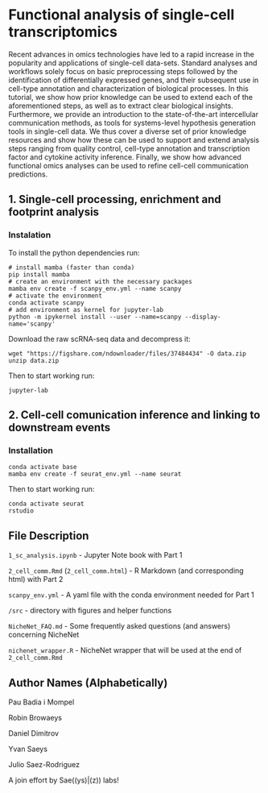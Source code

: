 # Functional analysis of single-cell transcriptomics

Recent advances in omics technologies have led to a rapid increase in the popularity and applications of single-cell data-sets. Standard analyses and workflows solely focus on basic preprocessing steps followed by the identification of differentially expressed genes, and their subsequent use in cell-type annotation and characterization of biological processes. In this tutorial, we show how prior knowledge can be used to extend each of the aforementioned steps, as well as to extract clear biological insights. Furthermore, we provide an introduction to the state-of-the-art intercellular communication methods, as tools for systems-level hypothesis generation tools in single-cell data. We thus cover a diverse set of prior knowledge resources and show how these can be used to support and extend analysis steps ranging from quality control, cell-type annotation and transcription factor and cytokine activity inference. Finally, we show how advanced functional omics analyses can be used to refine cell-cell communication predictions.

## 1. Single-cell processing, enrichment and footprint analysis

### Instalation
To install the python dependencies run:

```
# install mamba (faster than conda)
pip install mamba
# create an environment with the necessary packages
mamba env create -f scanpy_env.yml --name scanpy
# activate the environment
conda activate scanpy
# add environment as kernel for jupyter-lab
python -m ipykernel install --user --name=scanpy --display-name='scanpy'
```

Download the raw scRNA-seq data and decompress it:
```
wget "https://figshare.com/ndownloader/files/37484434" -O data.zip
unzip data.zip
```

Then to start working run:
```
jupyter-lab
```

## 2. Cell-cell comunication inference and linking to downstream events

### Installation
```
conda activate base
mamba env create -f seurat_env.yml --name seurat
```

Then to start working run:
```
conda activate seurat
rstudio
```

## File Description  

`1_sc_analysis.ipynb` - Jupyter Note book with Part 1  

`2_cell_comm.Rmd` (`2_cell_comm.html`) - R Markdown (and corresponding html) with Part 2  

`scanpy_env.yml` - A yaml file with the conda environment needed for Part 1  

`/src` - directory with figures and helper functions  

`NicheNet_FAQ.md` - Some frequently asked questions (and answers) concerning NicheNet

`nichenet_wrapper.R` - NicheNet wrapper that will be used at the end of `2_cell_comm.Rmd`


## Author Names (Alphabetically)

Pau Badia i Mompel  

Robin Browaeys  

Daniel Dimitrov  

Yvan Saeys  

Julio Saez-Rodriguez  

A join effort by Sae((ys)|(z)) labs!

